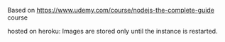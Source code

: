 Based on https://www.udemy.com/course/nodejs-the-complete-guide course

hosted on heroku: Images are stored only until the instance is restarted.
